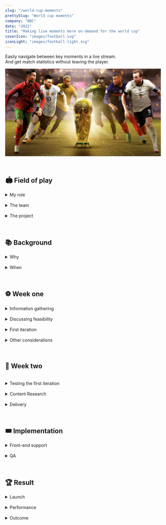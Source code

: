 ```yaml
---
slug: "/world-cup-moments"
prettySlug: "World cup moments"
company: "BBC"
date: "2022"
title: "Making live moments more on-demand for the world cup"
coverIcon: "images/football.svg"
iconLight: "images/football-light.svg"
---
```


Easily navigate between key moments in a live stream. <br> And get match statistics without leaving the player. 
<br>

![GATSBY_EMPTY_ALT](images/world-cup-moments/world_cup_moments_cover.png)

<br>

## 🏟 Field of play

<details>
<summary>My role</summary>

### Steering the UX
As a UX Designer at the BBC, I steered the UX with support from the Principal.  

>My role involed:
>
>- Collating requirements
>- Producing designs and prototypes
>- Gathering feedback in 1:1 sessions and a survey
>- Refining the experience using feedback
>- Providing front-end support
>- Optimising accessibility 

<br>
</details>

<br>

<details>
<summary>The team</summary>

### Core line-up
- Project Manager
- Head of Flexible Media
- Head of Architecture
- 4 - 7 Engineers
- UX Principal
- UX Designer

<br>

### One BBC
>A small multi-disciplinary team worked on the core experience, and collaborated regularly with colleagues across the BBC. A larger working group came together on a weekly basis for updates and feedback. 

<br>
</details>

<br>
<details>
<summary>The project</summary>

### Project goal
>The goal was to enhance live streams of the World Cup - and provide the user with a more flexible experience on BBC Sport.

Enhancements included:

- The ability to skim and navigate between key moments in a match
- The availability of extra information, like match statistics and player line-ups

<br>

![Enhancements](images/world-cup-moments/media-player-enhancements.png)

<br>

</details>

<br>
<br>

## 📚 Background

<details>
<summary>Why</summary>

### User needs & wants
Previous research and experimentation had revealed potential value for audiences. 

>As well as:
>- A general expectation for experiences to flex and adapt to different contexts. 
>- A clear desire for in-depth match statistics, especially for larger matches that we see in the World Cup.

<br>

### Product goals
Product objectives included an OKR to increase experimentation and advance innovation across the product space. 

The technology for this project was in the research and development phase, and identified as an enabler for achieving long term growth. By scaling up experimentation for this project, we would contribute towards the OKR and stimulate further progress across portfolios.

<br>
</details>

<br>
<details>
<summary>When</summary>

### The clock
We had 2 Months before the first World Cup match. 

For the designs, we had 2 weeks.

>I used the first week to:
>- Understand the landscape
>- Explore potential solutions and determine feasibility
>- Shape the first iteration

>And used the second week to:
>- Test the first iteration
>- Gather feedback internally and from users
>- Refine the designs

<br>

</details>

<br>
<br>

## ⚽️ Week one

<details>
<summary> Information gathering</summary>

### Discovery & understanding
To understand what users were familiar with, and how to approach the designs, I looked at:
- Existing research
- Previous designs
- Competitor services
- Brand guidelines
- UI templates

I collated all relevant information in a Figma file, which I shared with the working group. 

The file outlined the design process and was updated regularly. 

>All the work in progress was available for anyone to view, collaborate, and feedback on.

<br>

![Discovery and understanding](images/world-cup-moments/discovery_and_understanding.png)

<br>

</details>

<br>

<details>
<summary> Discussing feasibility</summary>

### Sketches & mock-ups
I sketched ideas and created mock-ups to aid discussions around feasibility and help define the first iteration of the designs. 

>Ideas included, a draggable stats panel and adaptations to the media player UI - which we realised would not be possible in the time available. 

![Sketches](images/world-cup-moments/info_panel_sketches.png)

<br>

### Small screens
Due to time limitations, there was a desire to focus on larger screen sizes.

However, a desktop-only experience was outdated and to serve users a truly flexible experience, small screens needed to be considered. 

I offered to explore options for the mobile experience.

>With ease-of-use and accessibility in mind, my suggestions included a carousel and a list of key moments. 

<br>

![Carousel idea](images/world-cup-moments/key_moments_carousel.png)

<br>

We discovered that a carousel or list wouldn't be possible. But we did find that a mobile experience was more achievable than we initially thought. Particularly as data showed significant mobile usage.

</details>

<br>

<details>
<summary>First iteration</summary>

### Visual Designs & prototypes
>For the first iteration of the designs, I: 
>- Applied accessibility guidance (eg. for sizing and colours)
>- Applied the BBC Sport style guide
>- Aligned with the media player's UI
>- Created prototypes to demonstrate the experience
>- Presented to the working group for feedback

<br>

![First iteration](images/world-cup-moments/v1_designs.png)

<br>

### Screen reader experience
In addition to the visual prototypes, I documented the screen reader experience and requested a dedicated session to focus on the unique requirements.
<br>

![Version 1 extract](images/world-cup-moments/screenreader_doc_extract.png)

<br>

</details>

<br>

<details>
<summary>Other considerations</summary>

### User journey
>While creating the user journey, I identified some additional design considerations: 
>1. Ways to obtain feedback from users
>2. States where there's no data to show
>3. Potential error messages

<br>

#### 1. Feedback options
Initially, we thought to gather feedback through a survey. After realising it wasn't feasible to analyse a large number of text responses, we went with a star rating.
<br>

![Feedback options](images/world-cup-moments/feedback_options.png)

<br>

#### 2. No data to show
During the build up to the match, there would be no data to show beyond line-ups. I mocked up the default behaviour used on BBC Sport at the time. 
<br>

![No data options](images/world-cup-moments/v1_no_data_options.png)

<br>

#### 3. Error message
For potential errors, I mocked up a message with placeholder text. (Later, it was decided to remove the plugin entirely in these cases).
<br>

![Mock error message](images/world-cup-moments/v1_mock_error_message.png)

<br>
</details>

<br>
<br>

## 📣 Week two

<br>

<details>
<summary>Testing the first iteration</summary>

### 1:1 sessions
To gather feedback from football fans, I set up four 1:1 sessions. 

I asked participants to imagine they were about to stream a football match on BBC Sport. And prompted them for their thoughts as they went through the prototypes. 

>The feedback helped to refine the interaction and gave us more confidence in the iconography, text changes, and designs for smaller screens (where the experience was limited).

</details>

<br>

<details>
<summary>Content Research</summary>

### Survey 
I created a survey (Google form) to ask respondents about their viewing habits, preferred key moments, and preferred match stats. 

I consulted with the UX Principal and Senior User Researcher to refine the wording and formatting. We used a card sort to understand preferences and received 36 responses. 

>Together with previous research, the data gave us enough confidence to prioritise certain key moments and match stats. Particularly on mobile, where space was limited.

</details>

<br>

<details>
<summary>Delivery</summary>

### Assets
The Engineers had begun work on the front-end earlier than anticipated. I refined iconography for the key moment markers in parallel. And liaised with the Project Manager and Engineers to deliver the necessary assets.
<br>

![Key moment markers](images/world-cup-moments/key_moment_markers.png)

<br>
</details>

<br>
<br>

## 🎟 Implementation

<details>
<summary>Front-end support</summary>

### Javascript & CSS
>As the Engineering team were low on resource, I offered to help with the front-end development.

The existing information panels relied somewhat on third-party code. My first task was to refactor the panels so they used vanilla Javascript and CSS. 

I then worked on refining the different breakpoints. Tasks included:

- Implementing the star rating functionality
- Adjusting the text hierarchy in line with design guidelines
- Adding some player stats to the line-ups panel
- Ensuring the tab states were available to screen readers
- Adding alt text for screen readers

<br>

![Star rating](images/world-cup-moments/star_rating.png)

<br>

</details>

<br>
<details>
<summary>QA</summary>

### Testing a live experience
As live events were required for accurate testing, we conducted tests during the Women's Super League and FA Cup (before the start of the World Cup).

>I contacted the Assistive Technology team to help with improving accessibility. They provided a summary of their findings, which we used to make the experience more accessible. 

We all tested the experience across multiple devices and provided screenshots of our findings. 

The results helped to define tasks and next steps for implementation.

<br>

</details>

<br>
<br>

## 🏆 Result

<details>
<summary>Launch</summary>

### The live experience
The experimental features went live to the entire BBC Sport audience. Engineers in BBC Sport were on hand to monitor all products and tools during the live World Cup matches.
<br>

![Live features](images/world-cup-moments/live_features.png)

<br>

</details>

<br>

<details>
<summary>Performance</summary>

### Quantitative
The features had over 950,000 unique users (an average of 47,000 users per game), and 30% returned to use the features again. 

>Over 16,000 users rated the experience, with an average of 4.1 stars (out of 5).

<br>

### Qualitative
To understand preferences on a deeper level, Researchers in R&D used a [Human Values framework](https://humanvalues.io) to collate qualitative insights.

They interviewed a diverse group of 12 participants 4 times over the course of the World Cup.

>Overall, participants appreciated the ability to consume match content while honouring other commitments. 

In addition to reducing screen time, while consuming match content, researchers found there was a positive impact in:

- Connecting with others
- Pursuing pleasure
- Having autonomy

Participants also provided us with valuable feedback on the interaction, UI, and data visualisations, to develop the features further.
<br>

</details>

<br>
<details>
<summary>Outcome</summary>

### Value for all

The BBC has been on a mission to create a positive impact with digital experiences - this project demonstrated the ability for these features to do just that.

>The response from this project was overwhelmingly positive - from both audiences and BBC staff. 

There have been several spin-off projects following this success, including experiences for Winter Watch bird feeder cameras, and Eurovision. 

The work has been transitioning fully from R&D to the product space, and there are plans to develop the features for use across the BBC estate, including iPlayer.

<br>

### Personal development

>Personally, I found working on this project a joy. I'm proud to have been part of a team, that made such a big impact at the BBC. 

I was able to steer the UX, aswell as improve my coding skills. It was also a great opportunity to learn more about the strategic elements that bring projects like this to life. 
<br>

</details>
<br>
